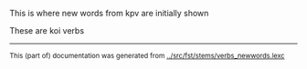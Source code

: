 This is where new words from kpv are initially shown





These are koi verbs



* * *
<small>This (part of) documentation was generated from [../src/fst/stems/verbs_newwords.lexc](http://github.com/giellalt/lang-koi/blob/main/../src/fst/stems/verbs_newwords.lexc)</small>